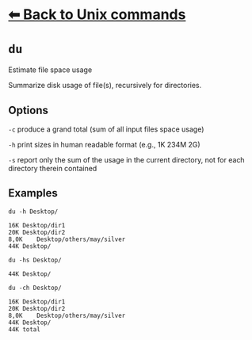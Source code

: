 # [⬅ Back	to Unix commands](unix.md)
# `du`
Estimate file space usage

Summarize disk usage of file(s), recursively for directories.

## Options
`-c` produce a grand total (sum of all input files space usage)

`-h` print sizes in human readable format (e.g., 1K 234M 2G)

`-s` report only the sum of the usage in the current directory, not for each directory therein contained

## Examples
`du -h Desktop/`
```
16K	Desktop/dir1
20K	Desktop/dir2
8,0K	Desktop/others/may/silver
44K Desktop/
```

`du -hs Desktop/`
```
44K Desktop/
```

`du -ch Desktop/`
```
16K	Desktop/dir1
20K	Desktop/dir2
8,0K	Desktop/others/may/silver
44K Desktop/
44K total
```
